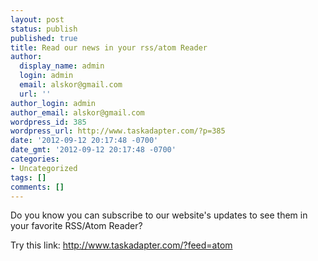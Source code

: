 ```yaml
---
layout: post
status: publish
published: true
title: Read our news in your rss/atom Reader
author:
  display_name: admin
  login: admin
  email: alskor@gmail.com
  url: ''
author_login: admin
author_email: alskor@gmail.com
wordpress_id: 385
wordpress_url: http://www.taskadapter.com/?p=385
date: '2012-09-12 20:17:48 -0700'
date_gmt: '2012-09-12 20:17:48 -0700'
categories:
- Uncategorized
tags: []
comments: []
---
```

<p>Do you know you can subscribe to our website's updates to see them in your favorite RSS/Atom Reader?</p>
<p>Try this link:&nbsp;<a href="http://www.taskadapter.com/?feed=atom">http://www.taskadapter.com/?feed=atom</a></p>
